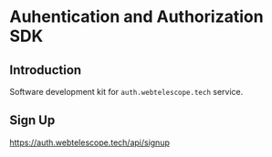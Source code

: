 # Auhentication and Authorization SDK

## Introduction

Software development kit for `auth.webtelescope.tech` service.

## Sign Up

<https://auth.webtelescope.tech/api/signup>
